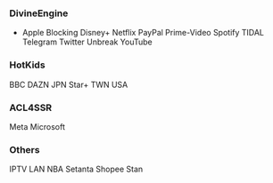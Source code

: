 ### DivineEngine
- Apple Blocking Disney+ Netflix PayPal Prime-Video Spotify TIDAL Telegram Twitter Unbreak YouTube
### HotKids
BBC DAZN JPN Star+ TWN USA
### ACL4SSR
Meta Microsoft
### Others
IPTV LAN NBA Setanta Shopee Stan
